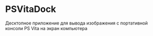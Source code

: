 # PSVitaDock
Десктопное приложение для вывода изображения с портативной консоли PS Vita на экран компьютера
